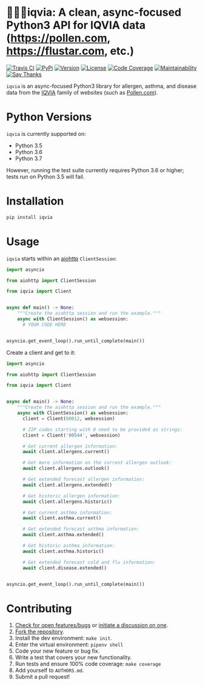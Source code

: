 # 👨🏻‍⚕️iqvia: A clean, async-focused Python3 API for IQVIA data (https://pollen.com, https://flustar.com, etc.)

[![Travis CI](https://travis-ci.org/bachya/iqvia.svg?branch=master)](https://travis-ci.org/bachya/iqvia)
[![PyPi](https://img.shields.io/pypi/v/iqvia.svg)](https://pypi.python.org/pypi/iqvia)
[![Version](https://img.shields.io/pypi/pyversions/iqvia.svg)](https://pypi.python.org/pypi/iqvia)
[![License](https://img.shields.io/pypi/l/iqvia.svg)](https://github.com/bachya/iqvia/blob/master/LICENSE)
[![Code Coverage](https://codecov.io/gh/bachya/iqvia/branch/master/graph/badge.svg)](https://codecov.io/gh/bachya/iqvia)
[![Maintainability](https://api.codeclimate.com/v1/badges/a8bab14f84196490b4a7/maintainability)](https://codeclimate.com/github/bachya/iqvia/maintainability)
[![Say Thanks](https://img.shields.io/badge/SayThanks-!-1EAEDB.svg)](https://saythanks.io/to/bachya)

`iqvia` is an async-focused Python3 library for allergen, asthma, and disease data
from the [IQVIA](https://www.iqvia.com) family of websites (such as 
[Pollen.com](http://www.pollen.com/)).

# Python Versions

`iqvia` is currently supported on:

* Python 3.5
* Python 3.6
* Python 3.7

However, running the test suite currently requires Python 3.6 or higher; tests
run on Python 3.5 will fail.

# Installation

```python
pip install iqvia
```

# Usage

`iqvia` starts within an
[aiohttp](https://aiohttp.readthedocs.io/en/stable/) `ClientSession`:

```python
import asyncio

from aiohttp import ClientSession

from iqvia import Client


async def main() -> None:
    """Create the aiohttp session and run the example."""
    async with ClientSession() as websession:
      # YOUR CODE HERE


asyncio.get_event_loop().run_until_complete(main())
```

Create a client and get to it:

```python
import asyncio

from aiohttp import ClientSession

from iqvia import Client


async def main() -> None:
    """Create the aiohttp session and run the example."""
    async with ClientSession() as websession:
      client = Client(80012, websession)

      # ZIP codes starting with 0 need to be provided as strings:
      client = Client('00544', websession)

      # Get current allergen information:
      await client.allergens.current()

      # Get more information on the current allergen outlook:
      await client.allergens.outlook()

      # Get extended forecast allergen information:
      await client.allergens.extended()

      # Get historic allergen information:
      await client.allergens.historic()

      # Get current asthma information:
      await client.asthma.current()

      # Get extended forecast asthma information:
      await client.asthma.extended()

      # Get historic asthma information:
      await client.asthma.historic()

      # Get extended forecast cold and flu information:
      await client.disease.extended()


asyncio.get_event_loop().run_until_complete(main())
```

# Contributing

1. [Check for open features/bugs](https://github.com/bachya/iqvia/issues)
  or [initiate a discussion on one](https://github.com/bachya/iqvia/issues/new).
2. [Fork the repository](https://github.com/bachya/iqvia/fork).
3. Install the dev environment: `make init`.
4. Enter the virtual environment: `pipenv shell`
5. Code your new feature or bug fix.
6. Write a test that covers your new functionality.
7. Run tests and ensure 100% code coverage: `make coverage`
8. Add yourself to `AUTHORS.md`.
9. Submit a pull request!
